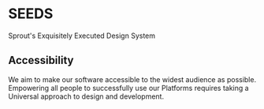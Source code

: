 # SEEDS
Sprout's Exquisitely Executed Design System

## Accessibility
We aim to make our software accessible to the widest audience as possible. Empowering all people to successfully use our Platforms requires taking a Universal approach to design and development. 